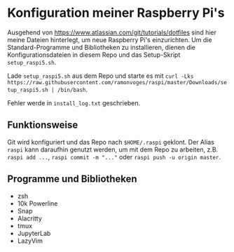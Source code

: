 # Konfiguration meiner Raspberry Pi's

Ausgehend von https://www.atlassian.com/git/tutorials/dotfiles sind hier meine Dateien hinterlegt, um neue Raspberry Pi's einzurichten. Um die Standard-Programme und Bibliotheken zu installieren, dienen die Konfigurationsdateien in diesem Repo und das Setup-Skript `setup_raspi5.sh`.

Lade `setup_raspi5.sh` aus dem Repo und starte es mit `curl -Lks https://raw.githubusercontent.com/ramonvoges/raspi/master/Downloads/setup_raspi5.sh | /bin/bash`.

Fehler werde in `install_log.txt` geschrieben.

## Funktionsweise

Git wird konfiguriert und das Repo nach `$HOME/.raspi` geklont. Der Alias `raspi` kann daraufhin genutzt werden, um mit dem Repo zu arbeiten, z.B. `raspi add ...`, `raspi commit -m "..."` oder `raspi push -u origin master`.

## Programme und Bibliotheken

- zsh
- 10k Powerline
- Snap
- Alacritty
- tmux
- JupyterLab
- LazyVim
